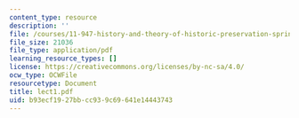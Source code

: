 ```yaml
---
content_type: resource
description: ''
file: /courses/11-947-history-and-theory-of-historic-preservation-spring-2007/b93ecf1927bbcc939c69641e14443743_lect1.pdf
file_size: 21036
file_type: application/pdf
learning_resource_types: []
license: https://creativecommons.org/licenses/by-nc-sa/4.0/
ocw_type: OCWFile
resourcetype: Document
title: lect1.pdf
uid: b93ecf19-27bb-cc93-9c69-641e14443743
---
```

